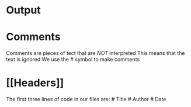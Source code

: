 
# Output

# Comments 
Comments are pieces of tect that are *NOT* interpreted
This means that the text is ignored
We use the # symbol to make comments 

# [[Headers]]

The first three lines of code in our files are:
	# Title
	# Author
	# Date